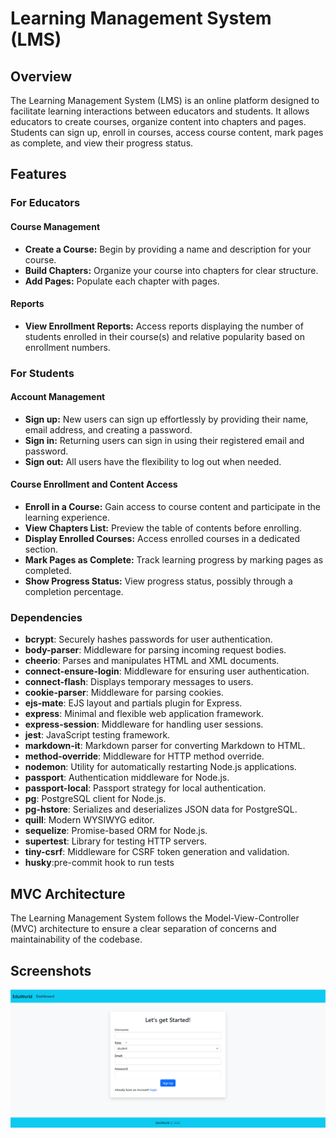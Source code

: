 # Learning Management System (LMS)

## Overview

The Learning Management System (LMS) is an online platform designed to facilitate learning interactions between educators and students. It allows educators to create courses, organize content into chapters and pages. Students can sign up, enroll in courses, access course content, mark pages as complete, and view their progress status.

## Features

### For Educators

#### Course Management
- **Create a Course:** Begin by providing a name and description for your course.
- **Build Chapters:** Organize your course into chapters for clear structure.
- **Add Pages:** Populate each chapter with pages.

#### Reports
- **View Enrollment Reports:** Access reports displaying the number of students enrolled in their course(s) and relative popularity based on enrollment numbers.

### For Students

#### Account Management
- **Sign up:** New users can sign up effortlessly by providing their name, email address, and creating a password.
- **Sign in:** Returning users can sign in using their registered email and password.
- **Sign out:** All users have the flexibility to log out when needed.

#### Course Enrollment and Content Access
- **Enroll in a Course:** Gain access to course content and participate in the learning experience.
- **View Chapters List:** Preview the table of contents before enrolling.
- **Display Enrolled Courses:** Access enrolled courses in a dedicated section.
- **Mark Pages as Complete:** Track learning progress by marking pages as completed.
- **Show Progress Status:** View progress status, possibly through a completion percentage.

### Dependencies

- **bcrypt**: Securely hashes passwords for user authentication.
- **body-parser**: Middleware for parsing incoming request bodies.
- **cheerio**: Parses and manipulates HTML and XML documents.
- **connect-ensure-login**: Middleware for ensuring user authentication.
- **connect-flash**: Displays temporary messages to users.
- **cookie-parser**: Middleware for parsing cookies.
- **ejs-mate**: EJS layout and partials plugin for Express.
- **express**: Minimal and flexible web application framework.
- **express-session**: Middleware for handling user sessions.
- **jest**: JavaScript testing framework.
- **markdown-it**: Markdown parser for converting Markdown to HTML.
- **method-override**: Middleware for HTTP method override.
- **nodemon**: Utility for automatically restarting Node.js applications.
- **passport**: Authentication middleware for Node.js.
- **passport-local**: Passport strategy for local authentication.
- **pg**: PostgreSQL client for Node.js.
- **pg-hstore**: Serializes and deserializes JSON data for PostgreSQL.
- **quill**: Modern WYSIWYG editor.
- **sequelize**: Promise-based ORM for Node.js.
- **supertest**: Library for testing HTTP servers.
- **tiny-csrf**: Middleware for CSRF token generation and validation.
- **husky**:pre-commit hook to run tests

## MVC Architecture

The Learning Management System follows the Model-View-Controller (MVC) architecture to ensure a clear separation of concerns and maintainability of the codebase.

## Screenshots 
![Sign up Page](images/image.png)
